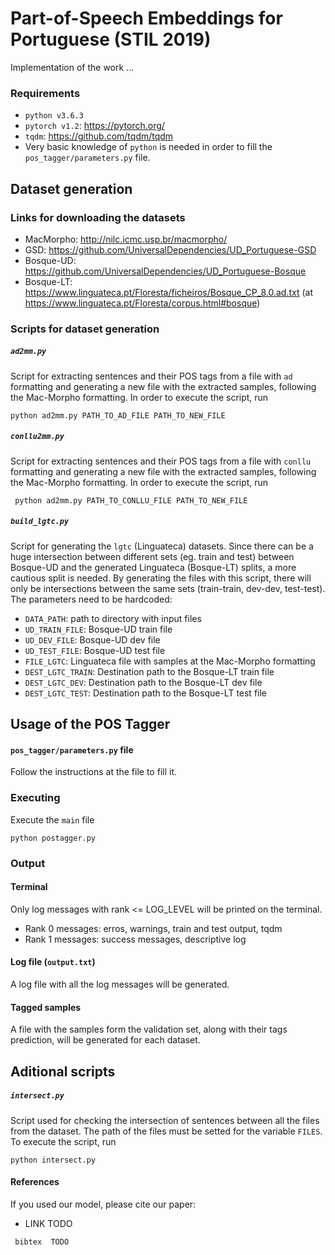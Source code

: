 # Part-of-Speech Embeddings for Portuguese (STIL 2019)

Implementation of the work ...

### Requirements
- `python v3.6.3`  
- `pytorch v1.2`: https://pytorch.org/
- `tqdm`: https://github.com/tqdm/tqdm
- Very basic knowledge of `python` is needed in order to fill the `pos_tagger/parameters.py` file.

## Dataset generation
### Links for downloading the datasets
  - MacMorpho: http://nilc.icmc.usp.br/macmorpho/
  - GSD: https://github.com/UniversalDependencies/UD_Portuguese-GSD 
  - Bosque-UD: https://github.com/UniversalDependencies/UD_Portuguese-Bosque 
  - Bosque-LT: https://www.linguateca.pt/Floresta/ficheiros/Bosque_CP_8.0.ad.txt (at https://www.linguateca.pt/Floresta/corpus.html#bosque)

### Scripts for dataset generation
##### `ad2mm.py`
 Script for extracting sentences and their POS tags from a file with `ad` formatting and generating a new file with the extracted samples, following the Mac-Morpho formatting. In order to execute the script, run
 ```
 python ad2mm.py PATH_TO_AD_FILE PATH_TO_NEW_FILE
 ```
##### `conllu2mm.py`
 Script for extracting sentences and their POS tags from a file with `conllu` formatting and generating a new file with the extracted samples, following the Mac-Morpho formatting. In order to execute the script, run
 ```
  python ad2mm.py PATH_TO_CONLLU_FILE PATH_TO_NEW_FILE
 ```
##### `build_lgtc.py`
 Script for generating the `lgtc` (Linguateca) datasets. Since there can be a huge intersection between different sets (eg. train and test) between Bosque-UD and the generated Linguateca (Bosque-LT) splits, a more cautious split is needed. By generating the files with this script, there will only be intersections between the same sets (train-train, dev-dev, test-test).
 The parameters need to be hardcoded:
 - `DATA_PATH`: path to directory with input files
 - `UD_TRAIN_FILE`: Bosque-UD train file
 - `UD_DEV_FILE`: Bosque-UD dev file
 - `UD_TEST_FILE`: Bosque-UD test file
 - `FILE_LGTC`: Linguateca file with samples at the Mac-Morpho formatting
 - `DEST_LGTC_TRAIN`: Destination path to the Bosque-LT train file
 - `DEST_LGTC_DEV`: Destination path to the Bosque-LT dev file
 - `DEST_LGTC_TEST`: Destination path to the Bosque-LT test file
 

## Usage of the POS Tagger
#### `pos_tagger/parameters.py` file
Follow the instructions at the file to fill it.

### Executing
Execute the `main` file
```
python postagger.py
```

### Output
#### Terminal
Only log messages with rank <= LOG_LEVEL will be printed on the terminal.
- Rank 0 messages: erros, warnings, train and test output, tqdm
- Rank 1 messages: success messages, descriptive log

#### Log file (`output.txt`)
A log file with all the log messages will be generated.

#### Tagged samples
A file with the samples form the validation set, along with their tags prediction, will be generated for each dataset.
    
## Aditional scripts
##### `intersect.py`
 Script used for checking the intersection of sentences between all the files from the dataset. The path of the files must be setted for the variable `FILES`. To execute the script, run
 ```
 python intersect.py
 ```
 
#### References
If you used our model, please cite our paper:
- LINK  TODO
```
 bibtex  TODO
```
